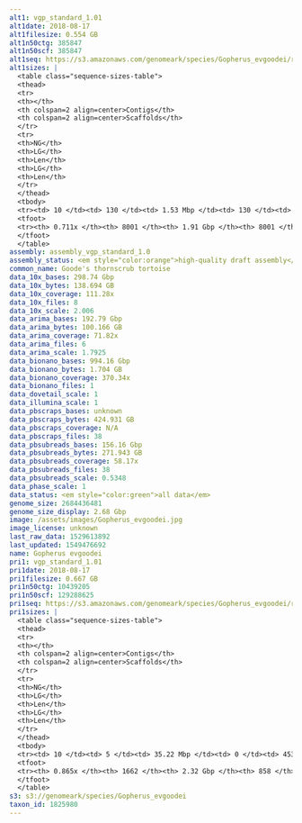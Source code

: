 ```yaml
---
alt1: vgp_standard_1.01
alt1date: 2018-08-17
alt1filesize: 0.554 GB
alt1n50ctg: 385847
alt1n50scf: 385847
alt1seq: https://s3.amazonaws.com/genomeark/species/Gopherus_evgoodei/rGopEvg1/assembly_vgp_standard_1.0/rGopEvg1.alt.asm.20180817.fasta.gz
alt1sizes: |
  <table class="sequence-sizes-table">
  <thead>
  <tr>
  <th></th>
  <th colspan=2 align=center>Contigs</th>
  <th colspan=2 align=center>Scaffolds</th>
  </tr>
  <tr>
  <th>NG</th>
  <th>LG</th>
  <th>Len</th>
  <th>LG</th>
  <th>Len</th>
  </tr>
  </thead>
  <tbody>
  <tr><td> 10 </td><td> 130 </td><td> 1.53 Mbp </td><td> 130 </td><td> 1.53 Mbp </td></tr>  <tr><td> 20 </td><td> 339 </td><td> 1.10 Mbp </td><td> 339 </td><td> 1.10 Mbp </td></tr>  <tr><td> 30 </td><td> 624 </td><td> 0.81 Mbp </td><td> 624 </td><td> 0.81 Mbp </td></tr>  <tr><td> 40 </td><td> 1015 </td><td> 0.58 Mbp </td><td> 1015 </td><td> 0.58 Mbp </td></tr>  <tr style="background-color:#cccccc;"><td> 50 </td><td> 1583 </td><td> 0.39 Mbp </td><td> 1583 </td><td> 0.39 Mbp </td></tr>  <tr><td> 60 </td><td> 2559 </td><td> 0.19 Mbp </td><td> 2559 </td><td> 0.19 Mbp </td></tr>  <tr><td> 70 </td><td> 6509 </td><td> 29.68 Kbp </td><td> 6509 </td><td> 29.68 Kbp </td></tr>  <tr><td> 80 </td><td> - </td><td> - </td><td> - </td><td> - </td></tr>  <tr><td> 90 </td><td> - </td><td> - </td><td> - </td><td> - </td></tr>  <tr><td> 100 </td><td> - </td><td> - </td><td> - </td><td> - </td></tr>  </tbody>
  <tfoot>
  <tr><th> 0.711x </th><th> 8001 </th><th> 1.91 Gbp </th><th> 8001 </th><th> 1.91 Gbp </th></tr>
  </tfoot>
  </table>
assembly: assembly_vgp_standard_1.0
assembly_status: <em style="color:orange">high-quality draft assembly</em>
common_name: Goode's thornscrub tortoise
data_10x_bases: 298.74 Gbp
data_10x_bytes: 138.694 GB
data_10x_coverage: 111.28x
data_10x_files: 8
data_10x_scale: 2.006
data_arima_bases: 192.79 Gbp
data_arima_bytes: 100.166 GB
data_arima_coverage: 71.82x
data_arima_files: 6
data_arima_scale: 1.7925
data_bionano_bases: 994.16 Gbp
data_bionano_bytes: 1.704 GB
data_bionano_coverage: 370.34x
data_bionano_files: 1
data_dovetail_scale: 1
data_illumina_scale: 1
data_pbscraps_bases: unknown
data_pbscraps_bytes: 424.931 GB
data_pbscraps_coverage: N/A
data_pbscraps_files: 38
data_pbsubreads_bases: 156.16 Gbp
data_pbsubreads_bytes: 271.943 GB
data_pbsubreads_coverage: 58.17x
data_pbsubreads_files: 38
data_pbsubreads_scale: 0.5348
data_phase_scale: 1
data_status: <em style="color:green">all data</em>
genome_size: 2684436481
genome_size_display: 2.68 Gbp
image: /assets/images/Gopherus_evgoodei.jpg
image_license: unknown
last_raw_data: 1529613892
last_updated: 1549476692
name: Gopherus evgoodei
pri1: vgp_standard_1.01
pri1date: 2018-08-17
pri1filesize: 0.667 GB
pri1n50ctg: 10439205
pri1n50scf: 129288625
pri1seq: https://s3.amazonaws.com/genomeark/species/Gopherus_evgoodei/rGopEvg1/assembly_vgp_standard_1.0/rGopEvg1.pri.asm.20180817.fasta.gz
pri1sizes: |
  <table class="sequence-sizes-table">
  <thead>
  <tr>
  <th></th>
  <th colspan=2 align=center>Contigs</th>
  <th colspan=2 align=center>Scaffolds</th>
  </tr>
  <tr>
  <th>NG</th>
  <th>LG</th>
  <th>Len</th>
  <th>LG</th>
  <th>Len</th>
  </tr>
  </thead>
  <tbody>
  <tr><td> 10 </td><td> 5 </td><td> 35.22 Mbp </td><td> 0 </td><td> 453.72 Mbp </td></tr>  <tr><td> 20 </td><td> 16 </td><td> 22.47 Mbp </td><td> 1 </td><td> 299.89 Mbp </td></tr>  <tr><td> 30 </td><td> 30 </td><td> 16.09 Mbp </td><td> 2 </td><td> 194.28 Mbp </td></tr>  <tr><td> 40 </td><td> 48 </td><td> 13.27 Mbp </td><td> 3 </td><td> 176.16 Mbp </td></tr>  <tr style="background-color:#cccccc;"><td> 50 </td><td> 71 </td><td style="background-color:#88ff88;"> 10.44 Mbp </td><td> 5 </td><td style="background-color:#88ff88;"> 129.29 Mbp </td></tr>  <tr><td> 60 </td><td> 102 </td><td> 7.02 Mbp </td><td> 8 </td><td> 91.67 Mbp </td></tr>  <tr><td> 70 </td><td> 151 </td><td> 4.20 Mbp </td><td> 11 </td><td> 57.41 Mbp </td></tr>  <tr><td> 80 </td><td> 261 </td><td> 1.15 Mbp </td><td> 18 </td><td> 22.45 Mbp </td></tr>  <tr><td> 90 </td><td> - </td><td> - </td><td> - </td><td> - </td></tr>  <tr><td> 100 </td><td> - </td><td> - </td><td> - </td><td> - </td></tr>  </tbody>
  <tfoot>
  <tr><th> 0.865x </th><th> 1662 </th><th> 2.32 Gbp </th><th> 858 </th><th> 2.37 Gbp </th></tr>
  </tfoot>
  </table>
s3: s3://genomeark/species/Gopherus_evgoodei
taxon_id: 1825980
---
```


